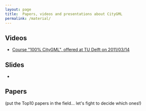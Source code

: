 ```yaml
---
layout: page
title:  Papers, videos and presentations about CityGML
permalink: /material/
---
```



## Videos

  - [Course "100% CityGML", offered at TU Delft on 2011/03/14](http://collegerama.tudelft.nl/mediasite/SilverlightPlayer/Default.aspx?peid=7b440617cd1342b0b5b006fc0f6563ef1d)


## Slides

  - 

## Papers

(put the Top10 papers in the field... let's fight to decide which ones!)